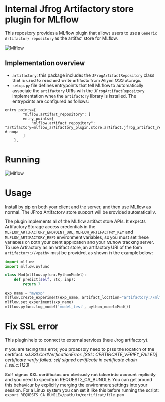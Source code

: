 # Internal Jfrog Artifactory store plugin for MLflow
This repository provides a MLflow plugin that allows users to use a `Generic Artifactory repository` as the artifact store for MLflow.

![Mlflow](./doc/MLflow-logo-final-white-TM.png)

## Implementation overview
* `artifactory`: this package includes the `JFrogArtifactRepository` class that is used to read and write artifacts from Aliyun OSS storage.
* `setup.py` file defines entrypoints that tell MLflow to automatically associate the `artifactory` URIs with the `JFrogArtifactRepository` implementation when the `artifactory` library is installed. The entrypoints are configured as follows:

```
entry_points={
        "mlflow.artifact_repository": [
        entry_points={
            "mlflow.artifact_repository": "artifactory=mlflow_artifactory_plugin.store.artifact.jfrog_artifact_repository:JFrogArtifactRepository",  # noqa
        ]
    },
```

# Running

![Mlflow](./doc/Mlfow-quick-presentation.gif)

# Usage

Install by pip on both your client and the server, and then use MLflow as normal. The JFrog Artifactory store support will be provided automatically.

<!-- ```bash
pip install mlflow[mlflow-jfrog-artifactory]
``` -->


The plugin implements all of the MLflow artifact store APIs.
It expects Artifactory Storage access credentials in the ``MLFLOW_ARTIFACTORY_ENDPOINT_URL``, ``MLFLOW_ARTIFACTORY_KEY`` and ``MLFLOW_ARTIFACTORY_REPO`` environment variables,
so you must set these variables on both your client application and your MLflow tracking server.
To use Artifactory as an artifact store, an artifactory URI of the form ``artifactory://<path>`` must be provided, as shown in the example below:

```python
import mlflow
import mlflow.pyfunc

class Mod(mlflow.pyfunc.PythonModel):
    def predict(self, ctx, inp):
        return 7

exp_name = "myexp"
mlflow.create_experiment(exp_name, artifact_location="artifactory://mlflow-test/")
mlflow.set_experiment(exp_name)
mlflow.pyfunc.log_model('model_test', python_model=Mod())
```

# Fix SSL error

This plugin help to connect to external services (here Jrog artifactory).

If you are facing this error, you proabably need to pass the location of the certifact.
*ssl.SSLCertVerificationError: [SSL: CERTIFICATE_VERIFY_FAILED] certificate verify failed: self signed certificate in certificate chain (_ssl.c:1123)*


Self-signed SSL certificates are obviously not taken into account implicitly and you need to  specify in REQUESTS_CA_BUNDLE. You can get around this behaviour by explicitly merging the environment settings into your session. For a Linux system you can set it like this before running the script:
```export REQUESTS_CA_BUNDLE=/path/to/certificat/file.pem```
